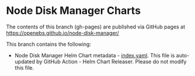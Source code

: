 # Node Disk Manager Charts

The contents of this branch (gh-pages) are published via GitHub pages at https://openebs.github.io/node-disk-manager/

This branch contains the following:
- Node Disk Manager Helm Chart metadata - [index.yaml](./index.yaml). This file is auto-updated by GitHub Action - Helm Chart Releaser. Please do not modify this file.